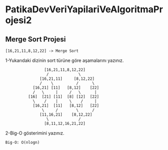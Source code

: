 # PatikaDevVeriYapilariVeAlgoritmaProjesi2

## Merge Sort Projesi

```
[16,21,11,8,12,22] -> Merge Sort
```

1-Yukarıdaki dizinin sort türüne göre aşamalarını yazınız.

```
                 [16,21,11,8,12,22]
                  /             \ 
               [16,21,11]     [8,12,22]
               /    \          /      \
            [16,21] [11]   [8,12]    [22]
            /   \     |     /   \      |
          [16]  [21] [11]  [8] [12]  [22]
            \    /    |     \    /     |
            [16,21]  [11]   [8,12]   [22]
                \     /        \      /
               [11,16,21]    [8,12,22]
                  \             /
                 [8,11,12,16,21,22]
```

2-Big-O gösterimini yazınız.

```
Big-O: O(nlogn)
```